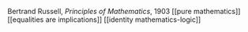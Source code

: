 Bertrand Russell, *Principles of Mathematics*, 1903
[[pure mathematics]]
[[equalities are implications]]
[[identity mathematics-logic]]